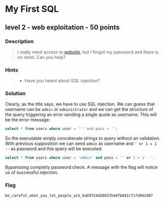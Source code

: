 # My First SQL
## level 2 - web exploitation - 50 points

### Description
> I really need access to [website](http://shell2017.picoctf.com:58553/), but I forgot my password and there is no reset. Can you help?

### Hints
> * Have you heard about SQL injection?

### Solution

Clearly, as the title says, we have to use SQL injection. We can guess that username can be `admin` or `administrator` and we can get the structure of the query triggering an error sending a single quote as username. This will be the error message:

```sql
select * from users where user = ''' and pass = '';
```

So the executable simply concatenate strings to query without an validation. With previous supposition we can send `admin` as username and `' or 1 = 1 --` as password and this query will be executed:

```sql
select * from users where user = 'admin' and pass = '' or 1 = 1 --';
```

Bypanssing completly password check. A message with the flag will notice us of successful injection.

### Flag
```
be_careful_what_you_let_people_ask_6a69724d2883354dfb842c71fd992d87
```